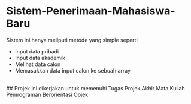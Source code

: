 # Sistem-Penerimaan-Mahasiswa-Baru
Sistem ini hanya meliputi metode yang simple seperti
- Input data pribadi <br/>
- Input data akademik <br/>
- Melihat data calon <br/>
- Memasukkan data input calon ke sebuah array
<br/>
## Projek ini dikerjakan untuk memenuhi Tugas Projek Akhir Mata Kuliah Pemrograman Berorientasi Objek
